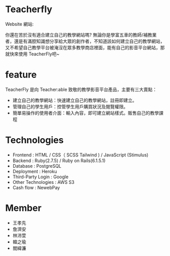 # Teacherfly
Website 網站:

你還在苦於沒有適合建立自己的教學網站嗎? 無論你是學富五車的教師/補教業者，還是有滿腔知識想分享給大眾的創作者，不知道該如何建立自己的教學網站，又不希望自己教學平台被淹沒在眾多教學商店裡面，能有自己的影音平台網站，那就快來使用 TeacherFly吧~



# feature

TeacherFly 是向 Teacher:able 致敬的教學影音平台產品，主要有三大賣點：

- 建立自己的教學網站：快速建立自己的教學網站，註冊即建立。
- 管理自己的學生用戶：控管學生用戶購買狀況及閱覽權限。
- 簡單易操作的使用者介面：輸入內容，即可建立網站樣式。販售自己的教學課程



# Technologies 

- Frontend : HTML / CSS（ SCSS Tailwind )  / JavaScript (Stimulus)
- Backend : Ruby(2.7.5) / Ruby on Rails(6.1.5.1) 
- Database : PostgreSQL
- Deployment : Heroku
- Third-Party Login : Google
- Other Technologies : AWS S3 
- Cash flow : NewebPay


# Member

- 王孝先
- 詹濟安
- 林沛萱
- 韓之瑜
- 閻緯濂
